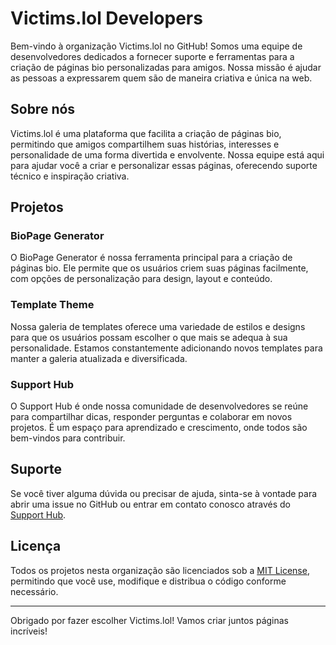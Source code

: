 
# Victims.lol Developers

Bem-vindo à organização Victims.lol no GitHub! Somos uma equipe de desenvolvedores dedicados a fornecer suporte e ferramentas para a criação de páginas bio personalizadas para amigos. Nossa missão é ajudar as pessoas a expressarem quem são de maneira criativa e única na web.

## Sobre nós

Victims.lol é uma plataforma que facilita a criação de páginas bio, permitindo que amigos compartilhem suas histórias, interesses e personalidade de uma forma divertida e envolvente. Nossa equipe está aqui para ajudar você a criar e personalizar essas páginas, oferecendo suporte técnico e inspiração criativa.

## Projetos

### BioPage Generator

O BioPage Generator é nossa ferramenta principal para a criação de páginas bio. Ele permite que os usuários criem suas páginas facilmente, com opções de personalização para design, layout e conteúdo.

### Template Theme

Nossa galeria de templates oferece uma variedade de estilos e designs para que os usuários possam escolher o que mais se adequa à sua personalidade. Estamos constantemente adicionando novos templates para manter a galeria atualizada e diversificada.

### Support Hub

O Support Hub é onde nossa comunidade de desenvolvedores se reúne para compartilhar dicas, responder perguntas e colaborar em novos projetos. É um espaço para aprendizado e crescimento, onde todos são bem-vindos para contribuir.

## Suporte

Se você tiver alguma dúvida ou precisar de ajuda, sinta-se à vontade para abrir uma issue no GitHub ou entrar em contato conosco através do [Support Hub](https://victims.lol/discord).

## Licença

Todos os projetos nesta organização são licenciados sob a [MIT License](LICENSE), permitindo que você use, modifique e distribua o código conforme necessário.

---

Obrigado por fazer escolher Victims.lol! Vamos criar juntos páginas incríveis!
